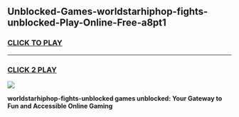 
## Unblocked-Games-worldstarhiphop-fights-unblocked-Play-Online-Free-a8pt1
<h3>
<a href="https://premium76.site?title=worldstarhiphop-fights-unblocked&ref=26A">CLICK TO PLAY</a></h3>
<hr>

<h3>
<a href="https://premium76.site?title=worldstarhiphop-fights-unblocked&ref=26A">CLICK 2 PLAY</a>
  
</h3>

<a href="https://premium76.site?title=worldstarhiphop-fights-unblocked&ref=26A"><img src="https://clearcache.store/games.png"></a>


**worldstarhiphop-fights-unblocked games unblocked: Your Gateway to Fun and Accessible Online Gaming**
